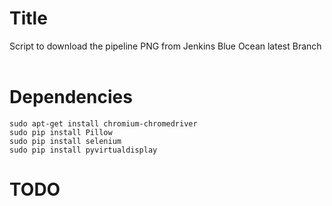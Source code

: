 # Title<br>
Script to download the pipeline PNG from Jenkins Blue Ocean latest Branch<br>
<br>
# Dependencies<br>
```
sudo apt-get install chromium-chromedriver
sudo pip install Pillow
sudo pip install selenium
sudo pip install pyvirtualdisplay
```
# TODO<br>
<br>
